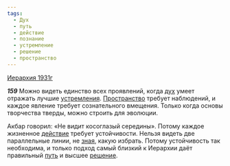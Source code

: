 ```yaml
---
tags:
  - Дух
  - путь
  - действие
  - познание
  - устремление
  - решение
  - пространство
---
```


[Иерархия 1931г](/agni/1931)

___159___
Можно видеть единство всех проявлений, когда [дух](/tag/#Дух) умеет отражать лучшие [устремления](/tag/#устремление). [Пространство](/tag/#пространство) требует наблюдений, и каждое явление требует сознательного вмещения. Только когда основы творчества тверды, можно строить для эволюции.   

Акбар говорил: «Не видит косоглазый середины». Потому каждое жизненное [действие](/tag/#действие) требует устойчивости. Нельзя видеть две параллельные линии, не [зная](/tag/#познание), какую избрать. Потому устойчивость так необходима, и только подход самый близкий к Иерархии даёт правильный [путь](/tag/#путь) и высшее [решение](/tag/#решение).   

